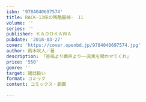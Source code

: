 ```yaml
---
isbn: '9784040697574'
title: RACK‐13係の残酷器械‐　11
volume: ''
series: ''
publisher: ＫＡＤＯＫＡＷＡ
pubdate: '2018-03-27'
cover: 'https://cover.openbd.jp/9784040697574.jpg'
author: 荊木吠人／著
description: 「悲鳴より嬌声より――真実を聞かせてくれ」
price: '550'
genre: ''
target: 雑誌扱い
format: コミック
content: コミックス・劇画

---
```

